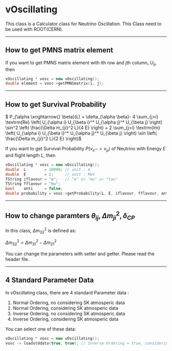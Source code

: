 # vOscillating
This class is a Calculator class for Neutrino Oscillation.
This Class need to be used with ROOT(CERN).

-----------------------
## How to get PMNS matrix element
If you want to get PMNS matrix element with ith row and jth column, $U_{ij}$, then
``` C++
vOscillating * vosc = new vOscillating();
double element = vosc->getPMNSmatrix(i, j);
```

----------------------
## How to get Survival Probability
$ P_{\alpha \xrightarrow{} \beta}(L) = \delta_{\alpha \beta}- 4 \sum_{j>i} \textrm{Re} \left( U_{\alpha i} U_{\beta i}^* U_{\alpha j}^* U_{\beta j} \right) \sin^2 \left( \frac{\Delta m_{ji}^2 L}{4 E} \right) + 2 \sum_{j>i} \textrm{Im} \left( U_{\alpha i} U_{\beta i}^* U_{\alpha j}^* U_{\beta j} \right) \sin \left( \frac{\Delta m_{ji}^2 L}{2 E} \right)$

If you want to get Survival Probability $P(\nu_e -> \nu_\mu)$ of Neutrino with Energy $E$ and flight length $L$, then
``` C++
vOscillating * vosc = new vOscillating();
double  L        = 10000; // unit : m
double  E        = 2;     // unit : MeV
TString iflavour = "e";   // "e" or "mu" or "tau"
TString fflavour = "mu";
bool    anti     = false;
double probability = vosc->getProbability(L, E, iflavour, fflavour, anti);
```

---------------------
## How to change paramters $\theta_{ij}, \Delta m_{ji}^2, \delta_{CP}$
In this class, $\Delta m_{32}^2$ is defined as:

$\Delta m_{32}^2 = \Delta m_{31}^2 - \Delta m_{21}^2$

You can change the parameters with setter and getter.
Please read the header file.

--------------------
## 4 Standard Parameter Data
In vOscillating class, there are 4 standard Parameter data : 
1. Normal Ordering, no considering SK atmosperic data 
2. Normal Ordering, considering SK atmosperic data 
3. Inverse Ordering, no considering SK atmosperic data 
4. Inverse Ordering, considering SK atmosperic data 

You can select one of these data:
```C++
vOscillating * vosc = new vOscillating();
vosc -> loadstddata(true, true); // Inverse Ordering = true, considering SK data = true
```
